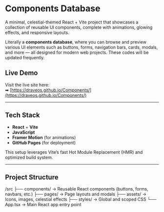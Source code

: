 # Components Database

A minimal, celestial-themed React + Vite project that showcases a collection of reusable UI components, complete with animations, glowing effects, and responsive layouts.

Literally a **components database**, where you can browse and preview various UI elements such as buttons, forms, navigation bars, cards, modals, and more — all designed for modern web projects.
These codes will be updated frequently.

## Live Demo

Visit the live site here:  
➡ [https://draveos.github.io/Components/](https://draveos.github.io/Components/)

---

## Tech Stack

- **React** + **Vite**
- **JavaScript**
- **Framer Motion** (for animations)
- **GitHub Pages** (for deployment)

This setup leverages Vite’s fast Hot Module Replacement (HMR) and optimized build system.

---

## Project Structure

/src
├── components/ → Reusable React components (buttons, forms, navbars, etc.)
├── pages/ → Page layouts and modals
├── assets/ → Icons, images, celestial effects
├── styles/ → Global and scoped CSS
└── App.tsx → Main React app entry point

